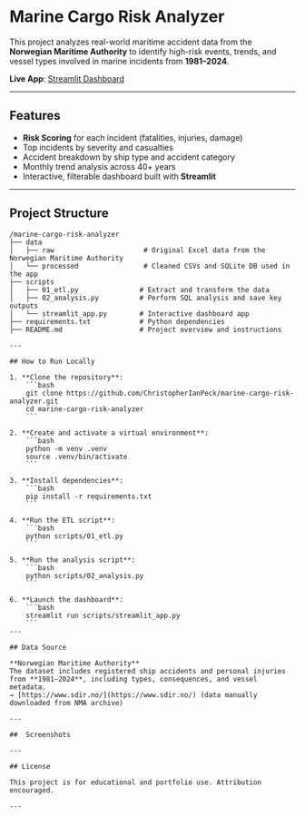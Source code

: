 # Marine Cargo Risk Analyzer

This project analyzes real-world maritime accident data from the **Norwegian Maritime Authority** to identify high-risk events, trends, and vessel types involved in marine incidents from **1981–2024**.

**Live App**: [Streamlit Dashboard](https://marine-cargo-risk-analyzer.streamlit.app)

---

## Features

- **Risk Scoring** for each incident (fatalities, injuries, damage)
- Top incidents by severity and casualties
- Accident breakdown by ship type and accident category
- Monthly trend analysis across 40+ years
- Interactive, filterable dashboard built with **Streamlit**

---

## Project Structure

```text
/marine-cargo-risk-analyzer
├── data
│   ├── raw                      # Original Excel data from the Norwegian Maritime Authority
│   └── processed                # Cleaned CSVs and SQLite DB used in the app
├── scripts
│   ├── 01_etl.py               # Extract and transform the data
│   ├── 02_analysis.py          # Perform SQL analysis and save key outputs
│   └── streamlit_app.py        # Interactive dashboard app
├── requirements.txt            # Python dependencies
├── README.md                   # Project overview and instructions

---

## How to Run Locally

1. **Clone the repository**:
    ```bash
    git clone https://github.com/ChristopherIanPeck/marine-cargo-risk-analyzer.git
    cd marine-cargo-risk-analyzer
    ```

2. **Create and activate a virtual environment**:
    ```bash
    python -m venv .venv
    source .venv/bin/activate
    ```

3. **Install dependencies**:
    ```bash
    pip install -r requirements.txt
    ```

4. **Run the ETL script**:
    ```bash
    python scripts/01_etl.py
    ```

5. **Run the analysis script**:
    ```bash
    python scripts/02_analysis.py
    ```

6. **Launch the dashboard**:
    ```bash
    streamlit run scripts/streamlit_app.py
    ```
---

## Data Source

**Norwegian Maritime Authority**  
The dataset includes registered ship accidents and personal injuries from **1981–2024**, including types, consequences, and vessel metadata.  
→ [https://www.sdir.no/](https://www.sdir.no/) (data manually downloaded from NMA archive)

---

##  Screenshots

---

## License

This project is for educational and portfolio use. Attribution encouraged.

---
